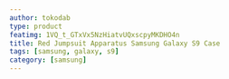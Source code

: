 ```yaml
---
author: tokodab
type: product
featimg: 1VQ_t_GTxVx5NzHiatvUQxscpyMKDHO4n
title: Red Jumpsuit Apparatus Samsung Galaxy S9 Case
tags: [samsung, galaxy, s9]
category: [samsung]
---
```

